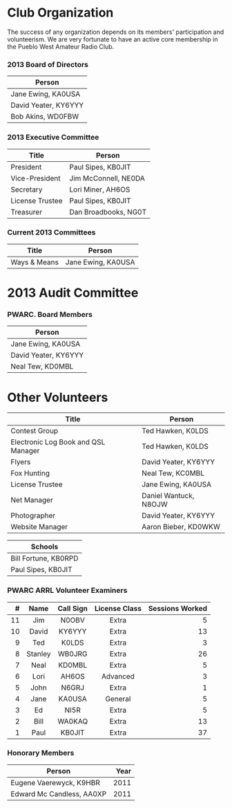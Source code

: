 Club Organization
================

The success of any organization depends on its members' participation and volunteerism. We are very fortunate to have an active core membership in the Pueblo West Amateur Radio Club.

### 2013 Board of Directors ###

|Person|
|-----|
|Jane Ewing, <span class="callsign">KA0USA</span>|
|David Yeater, <span class="callsign">KY6YYY</span>|
|Bob Akins, <span class="callsign">WD0FBW</span>|

### 2013 Executive Committee ###

|Title|Person|
|-----|------|
|President|Paul Sipes, <span class="callsign">KB0JIT</span>|
|Vice-President|Jim McConnell, <span class="callsign">NE0DA</span>|
|Secretary|Lori Miner, <span class="callsign">AH6OS</span>|
|License Trustee|Paul Sipes, <span class="callsign">KB0JIT</span>|
|Treasurer|Dan Broadbooks, <span class="callsign">NG0T</span>|

### Current 2013 Committees ###

|Title|Person|
|-----|------|
|Ways & Means|Jane Ewing, <span class="callsign">KA0USA</span>|

2013 Audit Committee
===============

### PWARC. Board Members ###

|Person|
|------|
|Jane Ewing, <span class="callsign">KA0USA</span>|
|David Yeater, <span class="callsign">KY6YYY</span>|
|Neal Tew, <span class="callsign">KD0MBL</span>|

Other Volunteers
===============

|Title|Person|
|-----|------|
|Contest Group|Ted Hawken, <span class="callsign">K0LDS</span>|
|Electronic Log Book and QSL Manager|Ted Hawken, <span class="callsign">K0LDS</span>|
|Flyers|David Yeater, <span class="callsign">KY6YYY</span>|
|Fox Hunting|Neal Tew, <span class="callsign">KC0MBL</span>|
|License Trustee|Jane Ewing, <span class="callsign">KA0USA</span>|
|Net Manager|Daniel Wantuck, <span class="callsign">N8OJW</span>|
|Photographer|David Yeater, <span class="callsign">KY6YYY</span>|
|Website Manager|Aaron Bieber, <span class="callsign">KD0WKW</span>|

|Schools|
|------|
|Bill Fortune, <span class="callsign">KB0RPD</span>|
|Paul Sipes, <span class="callsign">KB0JIT</span>|


### PWARC ARRL Volunteer Examiners ###

|#|Name|Call Sign|License Class|Sessions Worked
|-:|:-:|:-:|:-:|-:|
|11|Jim|<span class="callsign">N0OBV</span>|Extra|5|
|10|David|<span class="callsign">KY6YYY</span>|Extra|13|
|9|Ted|<span class="callsign">K0LDS</span>|Extra|3|
|8|Stanley|<span class="callsign">WB0JRG</span>|Extra|26|
|7|Neal|<span class="callsign">KD0MBL</span>|Extra|5|
|6|Lori|<span class="callsign">AH6OS</span>|Advanced|3|
|5|John|<span class="callsign">N6GRJ</span>|Extra|1|
|4|Jane|<span class="callsign">KA0USA</span>|General|5|
|3|Ed|<span class="callsign">NI5R</span>|Extra|5 |
|2|Bill|<span class="callsign">WA0KAQ</span>|Extra|13|
|1|Paul|<span class="callsign">KB0JIT</span>|Extra|37|

### Honorary Members ###

|Person|Year|
|------|--:|
|Eugene Vaerewyck, <span class="callsign">K9HBR</span>|2011|
|Edward Mc Candless, <span class="callsign">AA0XP</span>|2011|
